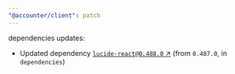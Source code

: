 ```yaml
---
"@accounter/client": patch
---
```

dependencies updates:
  - Updated dependency [`lucide-react@0.488.0` ↗︎](https://www.npmjs.com/package/lucide-react/v/0.488.0) (from `0.487.0`, in `dependencies`)
